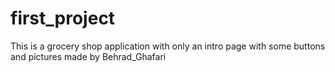 # first_project

This is a grocery shop application with only an intro page with some buttons and pictures made by Behrad_Ghafari
